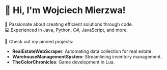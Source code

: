 # 👋 Hi, I'm Wojciech Mierzwa!

🎯 Passionate about creating efficient solutions through code.  
💻 Experienced in Java, Python, C#, JavaScript, and more.  

🌟 Check out my pinned projects:
- **RealEstateWebScraper**: Automating data collection for real estate.  
- **WarehouseManagementSystem**: Streamlining inventory management.  
- **TheColorChronicles**: Game development in Lua.  
